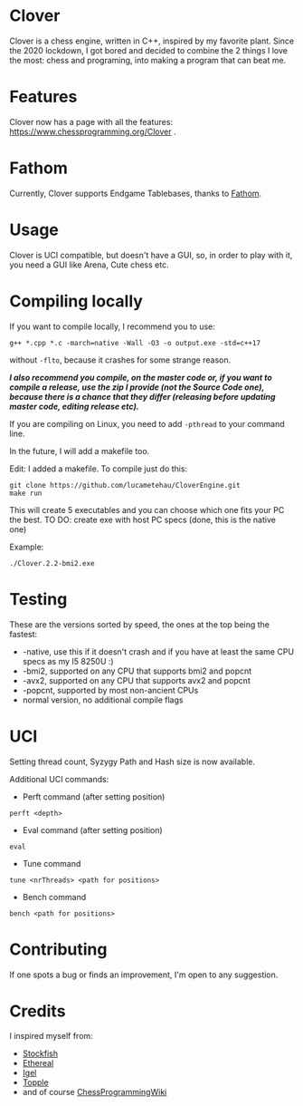 # Clover

Clover is a chess engine, written in C++, inspired by my favorite plant. Since the 2020 lockdown, I got bored and decided to combine the 2 things I love the most: chess and programing, into making a program that can beat me.

# Features

Clover now has a page with all the features: https://www.chessprogramming.org/Clover .

# Fathom

Currently, Clover supports Endgame Tablebases, thanks to [Fathom](https://github.com/jdart1/Fathom).

# Usage

Clover is UCI compatible, but doesn't have a GUI, so, in order to play with it, you need a GUI like Arena, Cute chess etc.

# Compiling locally

If you want to compile locally, I recommend you to use:

```g++ *.cpp *.c -march=native -Wall -O3 -o output.exe -std=c++17```

without ```-flto```, because it crashes for some strange reason.

***I also recommend you compile, on the master code or, if you want to compile a release, use the zip I provide (not the Source Code one), because there is a chance that they differ (releasing before updating master code, editing release etc).***

If you are compiling on Linux, you need to add ```-pthread``` to your command line.

In the future, I will add a makefile too.

Edit: I added a makefile. To compile just do this:

``` 
git clone https://github.com/lucametehau/CloverEngine.git
make run 
```
This will create 5 executables and you can choose which one fits your PC the best. TO DO: create exe with host PC specs (done, this is the native one)

Example:
```
./Clover.2.2-bmi2.exe
```

# Testing

These are the versions sorted by speed, the ones at the top being the fastest:

- -native, use this if it doesn't crash and if you have at least the same CPU specs as my I5 8250U :)
- -bmi2, supported on any CPU that supports bmi2 and popcnt
- -avx2, supported on any CPU that supports avx2 and popcnt
- -popcnt, supported by most non-ancient CPUs
- normal version, no additional compile flags

# UCI

Setting thread count, Syzygy Path and Hash size is now available.

Additional UCI commands:

- Perft command (after setting position)

```
perft <depth>
```

- Eval command (after setting position)

```
eval
```

- Tune command
```
tune <nrThreads> <path for positions>
```

- Bench command
```
bench <path for positions>
```

# Contributing

If one spots a bug or finds an improvement, I'm open to any suggestion.

# Credits

I inspired myself from:

- [Stockfish](https://github.com/official-stockfish/Stockfish)
- [Ethereal](https://github.com/AndyGrant/Ethereal)
- [Igel](https://github.com/vshcherbyna/igel)
- [Topple](https://github.com/konsolas/ToppleChess)
- and of course [ChessProgrammingWiki](https://www.chessprogramming.org/Main_Page)
